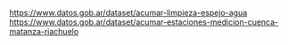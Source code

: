 https://www.datos.gob.ar/dataset/acumar-limpieza-espejo-agua
https://www.datos.gob.ar/dataset/acumar-estaciones-medicion-cuenca-matanza-riachuelo